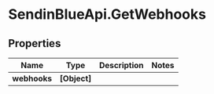 # SendinBlueApi.GetWebhooks

## Properties
Name | Type | Description | Notes
------------ | ------------- | ------------- | -------------
**webhooks** | **[Object]** |  | 


